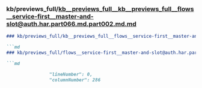 ### kb/previews_full/kb__previews_full__kb__previews_full__flows__service-first__master-and-slot@auth.har.part066.md.part002.md.md

```md
### kb/previews_full/kb__previews_full__flows__service-first__master-and-slot@auth.har.part066.md.part002.md

```md
### kb/previews_full/flows__service-first__master-and-slot@auth.har.part066.md (part 002)

```md

                "lineNumber": 0,
                "columnNumber": 286
```

```

```

```
